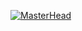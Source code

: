 [![MasterHead](https://media.discordapp.net/attachments/706579627534974986/982098962532151296/AH.png)](https://rishavchanda.io)
